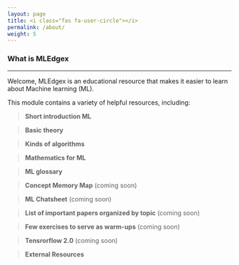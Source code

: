 ```yaml
---
layout: page
title: <i class="fas fa-user-circle"></i>
permalink: /about/
weight: 5
---
```



### What is MLEdgex
---
Welcome, MLEdgex  is an educational resource that makes it easier to learn about Machine learning (ML).

This module contains a variety of helpful resources, including:
> **Short introduction ML** 

> **Basic theory**

> **Kinds of algorithms**

> **Mathematics for ML**

> **ML glossary**

> **Concept Memory Map** (coming soon)

> **ML Chatsheet** (coming soon)

> **List of important papers organized by topic** (coming soon)

> **Few exercises to serve as warm-ups** (coming soon)

> **Tensrorflow 2.0** (coming soon)

> **External Resources**